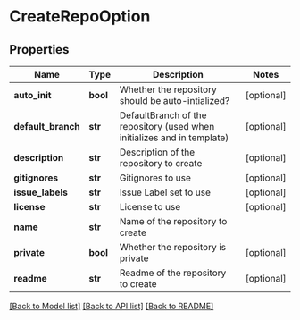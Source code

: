 # CreateRepoOption

## Properties
Name | Type | Description | Notes
------------ | ------------- | ------------- | -------------
**auto_init** | **bool** | Whether the repository should be auto-intialized? | [optional]
**default_branch** | **str** | DefaultBranch of the repository (used when initializes and in template) | [optional]
**description** | **str** | Description of the repository to create | [optional]
**gitignores** | **str** | Gitignores to use | [optional]
**issue_labels** | **str** | Issue Label set to use | [optional]
**license** | **str** | License to use | [optional]
**name** | **str** | Name of the repository to create |
**private** | **bool** | Whether the repository is private | [optional]
**readme** | **str** | Readme of the repository to create | [optional]

[[Back to Model list]](../README.md#documentation-for-models) [[Back to API list]](../README.md#documentation-for-api-endpoints) [[Back to README]](../README.md)



